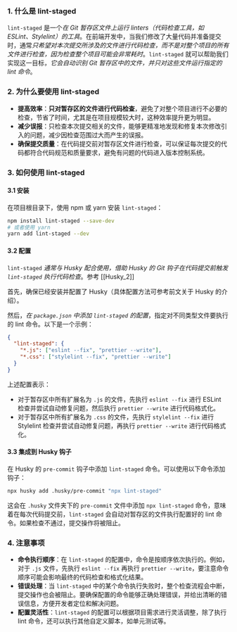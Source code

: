 ### 1. 什么是 lint-staged

`lint-staged` 是一个*在 Git 暂存区文件上运行 linters（代码检查工具，如 ESLint、Stylelint）的工具*。在前端开发中，当我们修改了大量代码并准备提交时，通常*只希望对本次提交所涉及的文件进行代码检查，而不是对整个项目的所有文件进行检查，因为检查整个项目可能会非常耗时*。`lint-staged` 就可以帮助我们实现这一目标，*它会自动识别 Git 暂存区中的文件，并只对这些文件运行指定的 lint 命令*。

### 2. 为什么要使用 lint-staged

- **提高效率**：**只对暂存区的文件进行代码检查**，避免了对整个项目进行不必要的检查，节省了时间，尤其是在项目规模较大时，这种效率提升更为明显。
- **减少误报**：只检查本次提交相关的文件，能够更精准地发现和修复本次修改引入的问题，减少因检查范围过大而产生的误报。
- **确保提交质量**：在代码提交前对暂存区文件进行检查，可以保证每次提交的代码都符合代码规范和质量要求，避免有问题的代码进入版本控制系统。

### 3. 如何使用 lint-staged

#### 3.1 安装

在项目根目录下，使用 npm 或 yarn 安装 `lint-staged`：

```bash
npm install lint-staged --save-dev
# 或者使用 yarn
yarn add lint-staged --dev
```

#### 3.2 配置

`lint-staged` *通常与 Husky 配合使用，借助 Husky 的 Git 钩子在代码提交前触发 `lint-staged` 执行代码检查*。参考 [[Husky_2]]

首先，确保已经安装并配置了 Husky（具体配置方法可参考前文关于 Husky 的介绍）。

然后，*在 `package.json` 中添加 `lint-staged` 的配置*，指定对不同类型文件要执行的 lint 命令。以下是一个示例：

```json
{
  "lint-staged": {
    "*.js": ["eslint --fix", "prettier --write"],
    "*.css": ["stylelint --fix", "prettier --write"]
  }
}
```

上述配置表示：

- 对于暂存区中所有扩展名为 `.js` 的文件，先执行 `eslint --fix` 进行 ESLint 检查并尝试自动修复问题，然后执行 `prettier --write` 进行代码格式化。
- 对于暂存区中所有扩展名为 `.css` 的文件，先执行 `stylelint --fix` 进行 Stylelint 检查并尝试自动修复问题，再执行 `prettier --write` 进行代码格式化。

#### 3.3 集成到 Husky 钩子

在 Husky 的 `pre-commit` 钩子中添加 `lint-staged` 命令。可以使用以下命令添加钩子：

```bash
npx husky add .husky/pre-commit "npx lint-staged"
```

这会在 `.husky` 文件夹下的 `pre-commit` 文件中添加 `npx lint-staged` 命令，意味着在每次代码提交前，`lint-staged` 会自动对暂存区的文件执行配置好的 lint 命令。如果检查不通过，提交操作将被阻止。

### 4. 注意事项

- **命令执行顺序**：在 `lint-staged` 的配置中，命令是按顺序依次执行的。例如，对于 `.js` 文件，先执行 `eslint --fix` 再执行 `prettier --write`，要注意命令顺序可能会影响最终的代码检查和格式化结果。
- **错误处理**：当 `lint-staged` 中的某个命令执行失败时，整个检查流程会中断，提交操作也会被阻止。要确保配置的命令能够正确处理错误，并给出清晰的错误信息，方便开发者定位和解决问题。
- **配置灵活性**：`lint-staged` 的配置可以根据项目需求进行灵活调整，除了执行 lint 命令，还可以执行其他自定义脚本，如单元测试等。
